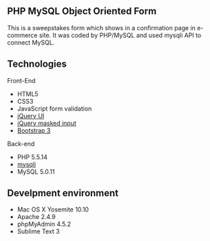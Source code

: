 ## PHP MySQL Object Oriented Form

This is a sweepstakes form which shows in a confirmation page in e-commerce site. It was coded by PHP/MySQL and used mysqli API to connect MySQL. 

## Technologies
Front-End
- HTML5
- CSS3
- JavaScript form validation
- [jQuery UI](https://jqueryui.com/dialog/)
- [jQuery masked input](http://digitalbush.com/projects/masked-input-plugin/)
- [Bootstrap 3](http://getbootstrap.com/)

Back-end
- PHP 5.5.14
- [mysqli](http://php.net/manual/en/mysqlinfo.api.choosing.php)
- MySQL 5.0.11

## Develpment environment
- Mac OS X Yosemite 10.10
- Apache 2.4.9 
- phpMyAdmin 4.5.2
- Sublime Text 3




